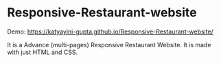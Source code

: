 # Responsive-Restaurant-website

Demo: https://katyayini-gupta.github.io/Responsive-Restaurant-website/

It is a Advance (multi-pages) Responsive Restaurant Website. It is made with just HTML and CSS.
